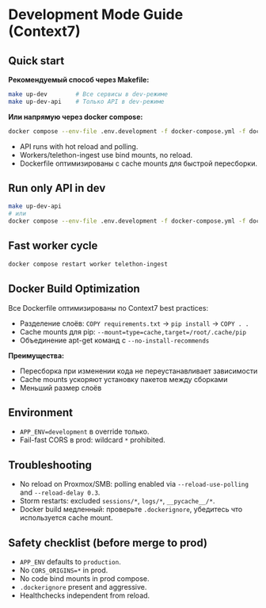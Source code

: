 # Development Mode Guide (Context7)

## Quick start

**Рекомендуемый способ через Makefile:**
```bash
make up-dev        # Все сервисы в dev-режиме
make up-dev-api    # Только API в dev-режиме
```

**Или напрямую через docker compose:**
```bash
docker compose --env-file .env.development -f docker-compose.yml -f docker-compose.dev.yml up -d
```

- API runs with hot reload and polling.
- Workers/telethon-ingest use bind mounts, no reload.
- Dockerfile оптимизированы с cache mounts для быстрой пересборки.

## Run only API in dev

```bash
make up-dev-api
# или
docker compose --env-file .env.development -f docker-compose.yml -f docker-compose.dev.yml up -d api
```

## Fast worker cycle

```bash
docker compose restart worker telethon-ingest
```

## Docker Build Optimization

Все Dockerfile оптимизированы по Context7 best practices:
- Разделение слоёв: `COPY requirements.txt` → `pip install` → `COPY . .`
- Cache mounts для pip: `--mount=type=cache,target=/root/.cache/pip`
- Объединение apt-get команд с `--no-install-recommends`

**Преимущества:**
- Пересборка при изменении кода не переустанавливает зависимости
- Cache mounts ускоряют установку пакетов между сборками
- Меньший размер слоёв

## Environment

- `APP_ENV=development` в override только.
- Fail-fast CORS в prod: wildcard `*` prohibited.

## Troubleshooting

- No reload on Proxmox/SMB: polling enabled via `--reload-use-polling` and `--reload-delay 0.3`.
- Storm restarts: excluded `sessions/*`, `logs/*`, `__pycache__/*`.
- Docker build медленный: проверьте `.dockerignore`, убедитесь что используется cache mount.

## Safety checklist (before merge to prod)

- `APP_ENV` defaults to `production`.
- No `CORS_ORIGINS=*` in prod.
- No code bind mounts in prod compose.
- `.dockerignore` present and aggressive.
- Healthchecks independent from reload.
